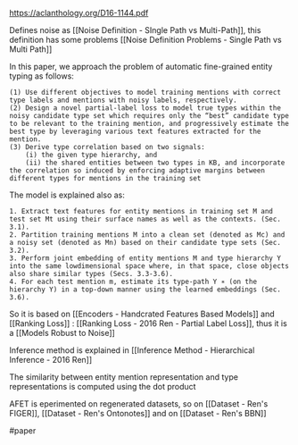 https://aclanthology.org/D16-1144.pdf

Defines noise as [[Noise Definition - SIngle Path vs Multi-Path]], this definition has some problems [[Noise Definition Problems - Single Path vs Multi Path]]

In this paper, we approach the problem of automatic fine-grained entity typing as follows: 
	
	(1) Use different objectives to model training mentions with correct type labels and mentions with noisy labels, respectively. 
	(2) Design a novel partial-label loss to model true types within the noisy candidate type set which requires only the “best” candidate type to be relevant to the training mention, and progressively estimate the best type by leveraging various text features extracted for the mention. 
	(3) Derive type correlation based on two signals: 
		(i) the given type hierarchy, and 
		(ii) the shared entities between two types in KB, and incorporate the correlation so induced by enforcing adaptive margins between different types for mentions in the training set

The model is explained also as:

	1. Extract text features for entity mentions in training set M and test set Mt using their surface names as well as the contexts. (Sec. 3.1). 
	2. Partition training mentions M into a clean set (denoted as Mc) and a noisy set (denoted as Mn) based on their candidate type sets (Sec. 3.2). 
	3. Perform joint embedding of entity mentions M and type hierarchy Y into the same lowdimensional space where, in that space, close objects also share similar types (Secs. 3.3-3.6). 
	4. For each test mention m, estimate its type-path Y ∗ (on the hierarchy Y) in a top-down manner using the learned embeddings (Sec. 3.6).
	
So it is based on [[Encoders - Handcrated Features  Based Models]] and [[Ranking Loss]] : [[Ranking Loss - 2016 Ren - Partial Label Loss]], thus it is a [[Models Robust to Noise]]

Inference method is explained in [[Inference Method - Hierarchical Inference - 2016 Ren]]

The similarity between entity mention representation and type representations is computed using the dot product

AFET is eperimented on regenerated datasets, so on [[Dataset - Ren's FIGER]], [[Dataset - Ren's Ontonotes]] and on [[Dataset - Ren's BBN]]


#paper 